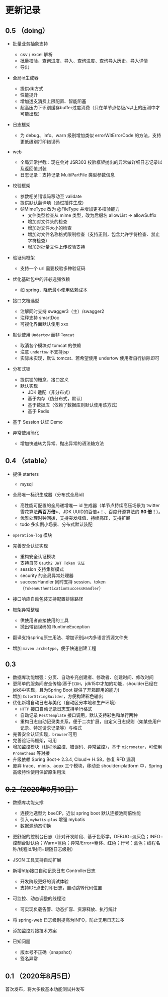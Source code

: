 # 更新记录

## 0.5 （doing）

- 批量业务抽象支持
    - csv / excel 解析
    - 批量校验、查询进度、导入、查询进度、查询导入历史、导入详情
    - 导出

- 全局id生成器
    - 提供db方式
    - 性能提升
    - 增加透支消费上限配置、智能阻塞
    - 超高压力下识别缓存buffer过度消费（只在单节点亿级/s以上的压测中才可能出现）
    
- 日志框架
    - 为 debug、info、warn 级别增加类似 errorWitErrorCode 的方法，支持更低级别打印错误码
  
- web 
    - 全局异常拦截：现在会对 JSR303 校验框架抛出的异常做详细日志记录以及返回值封装
    - 日志记录：支持记录 MultiPartFile 类型参数信息
    
- 校验框架
    - 参数相关错误码移动至 validate
    - 提供默认翻译项（通过插件生成）
    - @MimeType 改为 @FileType 并增加更多校验能力
        - 文件类型检查从 mime 类型，改为后缀名 allowList -> allowSuffix
        - 增加对文件头的检查
        - 增加对文件大小的检查
        - 增加对文件名称格式限制检查（支持正则，包含允许字符检查、禁止字符检查）
        - 增加对批量文件上传校验支持
    
- 验证码框架
    - 支持一个 url 需要校验多种验证码
        
- 优化基础包中的非必选强依赖
    - 如 spring，降低最小使用依赖成本

- 接口文档选型
    - 注解同时支持 swagger3（主）/swagger2
    - 注释支持 smartDoc
    - 可视化界面默认使用 xxx
    
- ~~默认使用 `Undertow` 而非 `Tomcat`~~
    - 取消各个模块对 tomcat 的依赖
    - 注意 `undertow` 不支持jsp
    - 实际未实现，默认 tomcat、若希望使用 undertow 使用者自行排除即可

- 分布式锁
    - 提供锁的概念、接口定义
    - 默认实现
        - JDK 适配（非分布式）
        - 基于内存（伪分布式，默认）
        - 基于数据库（依赖了数据库则默认使用该方式）
        - 基于 Redis

- 基于 Session 认证 Demo

- 异常使用简化
    - 增加快速转为异常、抛出异常的语法糖方法

## 0.4 （stable）
- 提供 starters
    - mysql
    
- 全局唯一标识生成器（分布式全局id）
    - 高性能可配置的全局递增唯一 id 生成器（单节点持续高压场景为 twitter 雪花算法**两百万倍+**、JDK UUID的百倍+！、百度开源算法的 **60 倍！**）。
    - 优雅处理时钟回拨，支持突发峰值、持续高压，支持扩展
    - todo 多实例小场景、分布式默认装配
    
- `operation-log` 模块

- 完善安全认证实现
    - 重构安全认证模块
    - 支持自签 `Oauth2 JWT Token 认证`
    - session 支持集群模式
    - security 的全局异常处理器
    - successHandler 同时支持 session、token（`TokenAuthenticationSuccessHandler`）
    
- 接口响应自动包装支持配置排除路径

- 框架异常整理
    - 供使用者直接使用的工具
    - 抛出带错误码的 RuntimeException
- 翻译支持spring原生用法、增加识别jar内多语言资源文件夹
- 增加 `maven archetype`，便于快速创建工程


## 0.3
- 数据库功能增强：分页、自动补充创建者、修改者、创建时间、修改时间
- 更简单的服务间安全传输(基于`ECDH`，jdk15中才加的功能，shoulder已经在jdk8中实现，且为Spring Boot 提供了开箱即用的能力)
- 增加 `ColorStringBuilder`，方便构建彩色输出
- 优化新增自动日志与美化（自动区分本地和生产环境）
    - `HTTP` 接口自动记录日志支持单行格式
    - 自动记录 `RestTemplate` 接口调用，默认支持彩色和单行两种
    - 重构日志自动记录类关系，便于二次扩展，自定义日志规则（如某些用户记录、特定请求记录等）与格式
- 完善安全认证实现，`browser`可用
- 完善验证码框架，可用
- 增加监控模块（线程池监控、错误码、异常监控），基于 `micrometer`，可使用 `Prometheus` 等对接
- 升级依赖 Spring Boot-> 2.3.4, Cloud-> H.S8，修复 RFD 漏洞
- 废弃 trace、minio、aopx 三个模块，移动至 shoulder-platform 中，Spring 高级特性使用保留原生用法

## ~~0.2（2020年9月10日）~~
- 数据库功能支撑
    - 连接池选型为 beeCP，近似 spring boot 默认连接池两倍性能
    - 引入 `mybatis-plus` 增强 mybatis
    - 数据源动态切换
- 更舒服的控制台日志（针对开发阶段、基于色彩学，DEBUG=淡灰色；INFO=控制台默认色；Warn=蓝色；异常/Error=粗体、红色；行号：蓝色；线程名称/线程id/时间=跟随日志级别）
- JSON 工具支持自动扩展
- 新增http接口自动记录日志 Controller日志
    - 开发阶段更好的调试体验
    - 支持IDE点击打印日志，自动跳转代码位置
- 可监控、动态调整的线程池
    - 可实现负载告警、动态扩容、资源释放、执行统计
- 将 spring-web 日志级别提高为INFO，防止无用日志过多
- 添加监控对接技术方案

- 已知问题
    - 版本号不正确（snapshot）
    - 签名异常


## 0.1 （2020年8月5日）

首次发布，将大多数基本功能测试并发布
